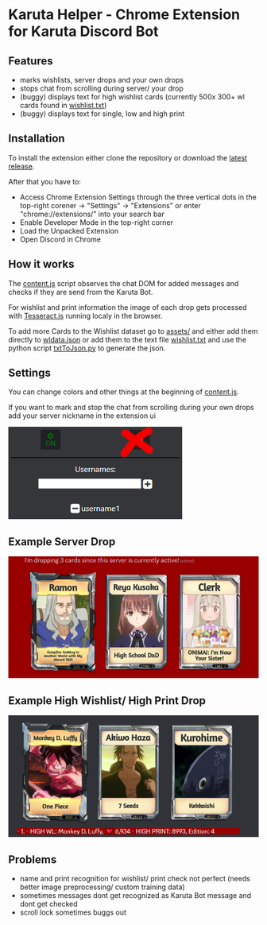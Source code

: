 # Karuta Helper - Chrome Extension for Karuta Discord Bot

## Features
- marks wishlists, server drops and your own drops
- stops chat from scrolling during server/ your drop
- (buggy) displays text for high wishlist cards (currently 500x 300+ wl cards found in [wishlist.txt](https://github.com/Lexer727/karuta-helper/blob/master/assets/wishlist.txt))
- (buggy) displays text for single, low and high print

## Installation
To install the extension either clone the repository or download the [latest release](https://github.com/Lexer727/karuta-helper/releases).  


After that you have to:
- Access Chrome Extension Settings through the three vertical dots in the top-right corener -> "Settings" -> "Extensions" or enter "chrome://extensions/" into your search bar
- Enable Developer Mode in the top-right corner
- Load the Unpacked Extension
- Open Discord in Chrome

## How it works  
The [content.js](https://github.com/Lexer727/karuta-helper/blob/master/js/content.js) script observes the chat DOM for added messages and checks if they are send from the Karuta Bot.  

For wishlist and print information the image of each drop gets processed with [Tesseract.js](https://github.com/naptha/tesseract.js) running localy in the browser. 

To add more Cards to the Wishlist dataset go to [assets/](https://github.com/Lexer727/karuta-helper/blob/master/assets) and either add them directly to [wldata.json](https://github.com/Lexer727/karuta-helper/blob/master/assets/wldata.json) 
or add them to the text file [wishlist.txt](https://github.com/Lexer727/karuta-helper/blob/master/assets/wishlist.txt) 
and use the python script [txtToJson.py](https://github.com/Lexer727/karuta-helper/blob/master/assets/txtToJson.py) to generate the json.

## Settings
You can change colors and other things at the beginning of [content.js](https://github.com/Lexer727/karuta-helper/blob/master/js/content.js).  

If you want to mark and stop the chat from scrolling during your own drops add your server nickname in the extension ui  

![extensionui](./docs/example3.jpg)

## Example Server Drop
![serverdropexample](./docs/example1.jpg)

## Example High Wishlist/ High Print Drop
![serverdropexample](./docs/example2.jpg)

## Problems
 - name and print recognition for wishlist/ print check not perfect (needs better image preprocessing/ custom training data)
 - sometimes messages dont get recognized as Karuta Bot message and dont get checked
 - scroll lock sometimes buggs out